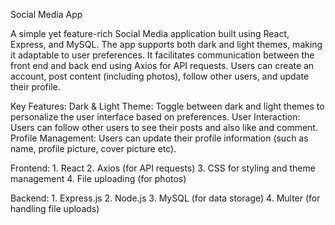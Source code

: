 Social Media App

<p>A simple yet feature-rich Social Media application built using React, Express, and MySQL. The app supports both dark and light themes, making it adaptable to user preferences. It facilitates communication between the front end and back end using Axios for API requests. Users can create an account, post content (including photos), follow other users, and update their profile. <p/>

Key Features: 
Dark & Light Theme: Toggle between dark and light themes to personalize the user interface based on preferences.
User Interaction: Users can follow other users to see their posts and also like and comment.
Profile Management: Users can update their profile information (such as name, profile picture, cover picture etc).

Frontend:
    1. React
    2. Axios (for API requests)
    3. CSS for styling and theme management
    4. File uploading (for photos)

Backend:
    1. Express.js
    2. Node.js
    3. MySQL (for data storage)
    4. Multer (for handling file uploads)
